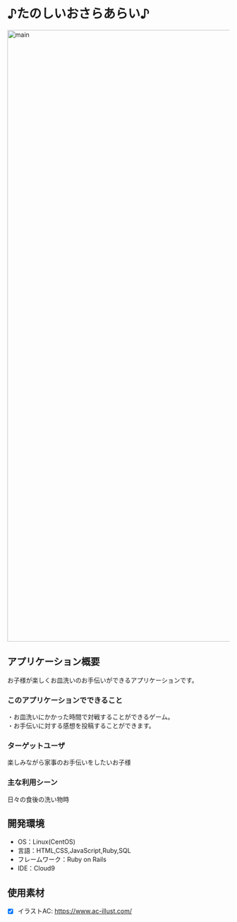 # ♪たのしいおさらあらい♪
<img width="1386" alt="main" src="https://user-images.githubusercontent.com/88092281/147996975-6e38428e-327b-43ef-8b21-085353a18969.png">

## アプリケーション概要
お子様が楽しくお皿洗いのお手伝いができるアプリケーションです。

### このアプリケーションでできること
・お皿洗いにかかった時間で対戦することができるゲーム。  
・お手伝いに対する感想を投稿することができます。

### ターゲットユーザ

楽しみながら家事のお手伝いをしたいお子様

### 主な利用シーン

日々の食後の洗い物時

## 開発環境

- OS：Linux(CentOS)
- 言語：HTML,CSS,JavaScript,Ruby,SQL
- フレームワーク：Ruby on Rails
- IDE：Cloud9

## 使用素材
- [x] イラストAC: <https://www.ac-illust.com/>
